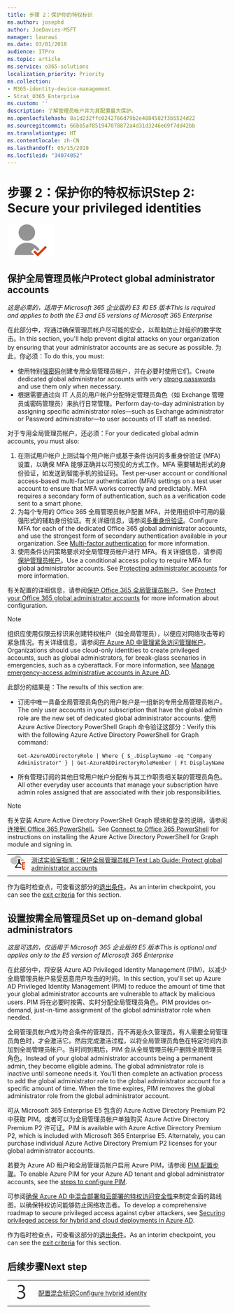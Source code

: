 ```yaml
---
title: 步骤 2：保护你的特权标识
ms.author: josephd
author: JoeDavies-MSFT
manager: laurawi
ms.date: 03/01/2018
audience: ITPro
ms.topic: article
ms.service: o365-solutions
localization_priority: Priority
ms.collection:
- M365-identity-device-management
- Strat_O365_Enterprise
ms.custom: ''
description: 了解管理员帐户并为其配置最大保护。
ms.openlocfilehash: 8a1d232ffc0242766d79b2e4884582f3b5524d22
ms.sourcegitcommit: 66bb5af851947078872a4d31d3246e69f7dd42bb
ms.translationtype: HT
ms.contentlocale: zh-CN
ms.lasthandoff: 05/15/2019
ms.locfileid: "34074052"
---
```

# <a name="step-2-secure-your-privileged-identities"></a><span data-ttu-id="bd1c4-103">步骤 2：保护你的特权标识</span><span class="sxs-lookup"><span data-stu-id="bd1c4-103">Step 2: Secure your privileged identities</span></span>

![](./media/deploy-foundation-infrastructure/identity_icon-small.png)

<a name="identity-global-admin"></a>
## <a name="protect-global-administrator-accounts"></a><span data-ttu-id="bd1c4-104">保护全局管理员帐户</span><span class="sxs-lookup"><span data-stu-id="bd1c4-104">Protect global administrator accounts</span></span>

<span data-ttu-id="bd1c4-105">*这是必需的，适用于 Microsoft 365 企业版的 E3 和 E5 版本*</span><span class="sxs-lookup"><span data-stu-id="bd1c4-105">*This is required and applies to both the E3 and E5 versions of Microsoft 365 Enterprise*</span></span>

<span data-ttu-id="bd1c4-106">在此部分中，将通过确保管理员帐户尽可能的安全，以帮助防止对组织的数字攻击。</span><span class="sxs-lookup"><span data-stu-id="bd1c4-106">In this section, you'll help prevent digital attacks on your organization by ensuring that your administrator accounts are as secure as possible.</span></span> <span data-ttu-id="bd1c4-107">为此，你必须：</span><span class="sxs-lookup"><span data-stu-id="bd1c4-107">To do this, you must:</span></span>

- <span data-ttu-id="bd1c4-108">使用特别[强密码](https://support.microsoft.com//help/4026406/microsoft-account-create-a-strong-password)创建专用全局管理员帐户，并在必要时使用它们。</span><span class="sxs-lookup"><span data-stu-id="bd1c4-108">Create dedicated global administrator accounts with very [strong passwords](https://support.microsoft.com//help/4026406/microsoft-account-create-a-strong-password) and use them only when necessary.</span></span>
- <span data-ttu-id="bd1c4-109">根据需要通过向 IT 人员的用户帐户分配特定管理员角色（如 Exchange 管理员或密码管理员）来执行日常管理。</span><span class="sxs-lookup"><span data-stu-id="bd1c4-109">Perform day-to-day administration by assigning specific administrator roles—such as Exchange administrator or Password administrator—to user accounts of IT staff as needed.</span></span>

<span data-ttu-id="bd1c4-110">对于专用全局管理员帐户，还必须：</span><span class="sxs-lookup"><span data-stu-id="bd1c4-110">For your dedicated global admin accounts, you must also:</span></span>

1. <span data-ttu-id="bd1c4-p102">在测试用户帐户上测试每个用户帐户或基于条件访问的多重身份验证 (MFA) 设置，以确保 MFA 能够正确并以可预见的方式工作。MFA 需要辅助形式的身份验证，如发送到智能手机的验证码。</span><span class="sxs-lookup"><span data-stu-id="bd1c4-p102">Test per-user account or conditional access-based multi-factor authentication (MFA) settings on a test user account to ensure that MFA works correctly and predictably. MFA requires a secondary form of authentication, such as a verification code sent to a smart phone.</span></span>
2. <span data-ttu-id="bd1c4-p103">为每个专用的 Office 365 全局管理员帐户配置 MFA，并使用组织中可用的最强形式的辅助身份验证。有关详细信息，请参阅[多重身份验证](identity-multi-factor-authentication.md#identity-mfa)。</span><span class="sxs-lookup"><span data-stu-id="bd1c4-p103">Configure MFA for each of the dedicated Office 365 global administrator accounts, and use the strongest form of secondary authentication available in your organization. See [Multi-factor authentication](identity-multi-factor-authentication.md#identity-mfa) for more information.</span></span>
2. <span data-ttu-id="bd1c4-p104">使用条件访问策略要求对全局管理员帐户进行 MFA。有关详细信息，请参阅[保护管理员帐户](identity-access-prerequisites.md#protecting-administrator-accounts)。</span><span class="sxs-lookup"><span data-stu-id="bd1c4-p104">Use a conditional access policy to require MFA for global administrator accounts. See [Protecting administrator accounts](identity-access-prerequisites.md#protecting-administrator-accounts) for more information.</span></span>

<span data-ttu-id="bd1c4-117">有关配置的详细信息，请参阅[保护 Office 365 全局管理员帐户](https://docs.microsoft.com/office365/enterprise/protect-your-global-administrator-accounts)。</span><span class="sxs-lookup"><span data-stu-id="bd1c4-117">See [Protect your Office 365 global administrator accounts](https://docs.microsoft.com/office365/enterprise/protect-your-global-administrator-accounts) for more information about configuration.</span></span>

> [!Note]
> <span data-ttu-id="bd1c4-p105">组织应使用仅限云标识来创建特权帐户（如全局管理员），以便应对网络攻击等的紧急情况。有关详细信息，请参阅[在 Azure AD 中管理紧急访问管理帐户](https://docs.microsoft.com/azure/active-directory/users-groups-roles/directory-emergency-access)。</span><span class="sxs-lookup"><span data-stu-id="bd1c4-p105">Organizations should use cloud-only identities to create privileged accounts, such as global administrators, for break-glass scenarios in emergencies, such as a cyberattack. For more information, see [Manage emergency-access administrative accounts in Azure AD](https://docs.microsoft.com/azure/active-directory/users-groups-roles/directory-emergency-access).</span></span>

<span data-ttu-id="bd1c4-120">此部分的结果是：</span><span class="sxs-lookup"><span data-stu-id="bd1c4-120">The results of this section are:</span></span>

- <span data-ttu-id="bd1c4-121">订阅中唯一具备全局管理员角色的用户帐户是一组新的专用全局管理员帐户。</span><span class="sxs-lookup"><span data-stu-id="bd1c4-121">The only user accounts in your subscription that have the global admin role are the new set of dedicated global administrator accounts.</span></span> <span data-ttu-id="bd1c4-122">使用 Azure Active Directory PowerShell Graph 命令验证这部分：</span><span class="sxs-lookup"><span data-stu-id="bd1c4-122">Verify this with the following Azure Active Directory PowerShell for Graph command:</span></span> 
  ```
  Get-AzureADDirectoryRole | Where { $_.DisplayName -eq "Company Administrator" } | Get-AzureADDirectoryRoleMember | Ft DisplayName
  ```
- <span data-ttu-id="bd1c4-123">所有管理订阅的其他日常用户帐户分配有与其工作职责相关联的管理员角色。</span><span class="sxs-lookup"><span data-stu-id="bd1c4-123">All other everyday user accounts that manage your subscription have admin roles assigned that are associated with their job responsibilities.</span></span>

> [!Note]
> <span data-ttu-id="bd1c4-124">有关安装 Azure Active Directory PowerShell Graph 模块和登录的说明，请参阅[连接到 Office 365 PowerShell](https://docs.microsoft.com/office365/enterprise/powershell/connect-to-office-365-powershell)。</span><span class="sxs-lookup"><span data-stu-id="bd1c4-124">See [Connect to Office 365 PowerShell](https://docs.microsoft.com/office365/enterprise/powershell/connect-to-office-365-powershell) for instructions on installing the Azure Active Directory PowerShell for Graph module and signing in.</span></span>

|||
|:-------|:-----|
|![Microsoft 云测试实验室指南](media/m365-enterprise-test-lab-guides/cloud-tlg-icon-small.png)| [<span data-ttu-id="bd1c4-126">测试实验室指南：保护全局管理员帐户</span><span class="sxs-lookup"><span data-stu-id="bd1c4-126">Test Lab Guide: Protect global administrator accounts</span></span>](protect-global-administrator-accounts-microsoft-365-test-environment.md) |
|||

<span data-ttu-id="bd1c4-127">作为临时检查点，可查看这部分的[退出条件](identity-exit-criteria.md#crit-identity-global-admin)。</span><span class="sxs-lookup"><span data-stu-id="bd1c4-127">As an interim checkpoint, you can see the [exit criteria](identity-exit-criteria.md#crit-identity-global-admin) for this section.</span></span>


<a name="identity-pim"></a>
## <a name="set-up-on-demand-global-administrators"></a><span data-ttu-id="bd1c4-128">设置按需全局管理员</span><span class="sxs-lookup"><span data-stu-id="bd1c4-128">Set up on-demand global administrators</span></span>

<span data-ttu-id="bd1c4-129">*这是可选的，仅适用于 Microsoft 365 企业版的 E5 版本*</span><span class="sxs-lookup"><span data-stu-id="bd1c4-129">*This is optional and applies only to the E5 version of Microsoft 365 Enterprise*</span></span>

<span data-ttu-id="bd1c4-130">在此部分中，将安装 Azure AD Privileged Identity Management (PIM)，以减少全局管理员帐户易受恶意用户攻击的时间。</span><span class="sxs-lookup"><span data-stu-id="bd1c4-130">In this section, you'll set up Azure AD Privileged Identity Management (PIM) to reduce the amount of time that your global administrator accounts are vulnerable to attack by malicious users.</span></span> <span data-ttu-id="bd1c4-131">PIM 将在必要时按需、实时分配全局管理员角色。</span><span class="sxs-lookup"><span data-stu-id="bd1c4-131">PIM provides on-demand, just-in-time assignment of the global administrator role when needed.</span></span>  

<span data-ttu-id="bd1c4-p108">全局管理员帐户成为符合条件的管理员，而不再是永久管理员。有人需要全局管理员角色时，才会激活它。然后完成激活过程，以将全局管理员角色在特定时间内添加到全局管理员帐户。当时间到期后，PIM 会从全局管理员帐户删除全局管理员角色。</span><span class="sxs-lookup"><span data-stu-id="bd1c4-p108">Instead of your global administrator accounts being a permanent admin, they become eligible admins. The global administrator role is inactive until someone needs it. You'll then complete an activation process to add the global administrator role to the global administrator account for a specific amount of time. When the time expires, PIM removes the global administrator role from the global administrator account.</span></span>

<span data-ttu-id="bd1c4-p109">可从 Microsoft 365 Enterprise E5 包含的 Azure Active Directory Premium P2 中获取 PIM。或者可以为全局管理员帐户单独购买 Azure Active Directory Premium P2 许可证。</span><span class="sxs-lookup"><span data-stu-id="bd1c4-p109">PIM is available with Azure Active Directory Premium P2, which is included with Microsoft 365 Enterprise E5. Alternately, you can purchase individual Azure Active Directory Premium P2 licenses for your global administrator accounts.</span></span>

<span data-ttu-id="bd1c4-138">若要为 Azure AD 租户和全局管理员帐户启用 Azure PIM，请参阅 [PIM 配置步骤](https://docs.microsoft.com/azure/active-directory/active-directory-privileged-identity-management-configure)。</span><span class="sxs-lookup"><span data-stu-id="bd1c4-138">To enable Azure PIM for your Azure AD tenant and global administrator accounts, see the [steps to configure PIM](https://docs.microsoft.com/azure/active-directory/active-directory-privileged-identity-management-configure).</span></span>

<span data-ttu-id="bd1c4-139">可参阅[确保 Azure AD 中混合部署和云部署的特权访问安全性](https://docs.microsoft.com/azure/active-directory/admin-roles-best-practices)来制定全面的路线图，以确保特权访问能够防止网络攻击者。</span><span class="sxs-lookup"><span data-stu-id="bd1c4-139">To develop a comprehensive roadmap to secure privileged access against cyber attackers, see [Securing privileged access for hybrid and cloud deployments in Azure AD](https://docs.microsoft.com/azure/active-directory/admin-roles-best-practices).</span></span>

<span data-ttu-id="bd1c4-140">作为临时检查点，可查看这部分的[退出条件](identity-exit-criteria.md#crit-identity-pim)。</span><span class="sxs-lookup"><span data-stu-id="bd1c4-140">As an interim checkpoint, you can see the [exit criteria](identity-exit-criteria.md#crit-identity-pim) for this section.</span></span>


## <a name="next-step"></a><span data-ttu-id="bd1c4-141">后续步骤</span><span class="sxs-lookup"><span data-stu-id="bd1c4-141">Next step</span></span>

|||
|:-------|:-----|
|![](./media/stepnumbers/Step3.png)| [<span data-ttu-id="bd1c4-142">配置混合标识</span><span class="sxs-lookup"><span data-stu-id="bd1c4-142">Configure hybrid identity</span></span>](identity-azure-ad-connect.md) |

